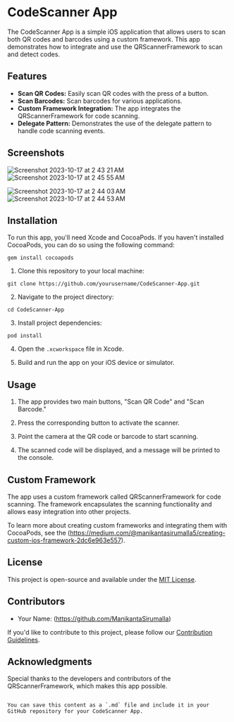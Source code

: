 # CodeScanner App

The CodeScanner App is a simple iOS application that allows users to scan both QR codes and barcodes using a custom framework. This app demonstrates how to integrate and use the QRScannerFramework to scan and detect codes.

## Features
- **Scan QR Codes:** Easily scan QR codes with the press of a button.
- **Scan Barcodes:** Scan barcodes for various applications.
- **Custom Framework Integration:** The app integrates the QRScannerFramework for code scanning.
- **Delegate Pattern:** Demonstrates the use of the delegate pattern to handle code scanning events.

## Screenshots
![Screenshot 2023-10-17 at 2 43 21 AM](https://github.com/ManikantaSirumalla/CodeScanner-App/assets/87671172/dc95a4ea-65d2-419d-9308-d4c0878600cd)![Screenshot 2023-10-17 at 2 45 55 AM](https://github.com/ManikantaSirumalla/CodeScanner-App/assets/87671172/2de5a01d-7c23-44ac-947c-ab0d9257383b)

![Screenshot 2023-10-17 at 2 44 03 AM](https://github.com/ManikantaSirumalla/CodeScanner-App/assets/87671172/56a18d70-d9fd-45ed-8eb0-51520b49cfa3)![Screenshot 2023-10-17 at 2 44 53 AM](https://github.com/ManikantaSirumalla/CodeScanner-App/assets/87671172/c53394fa-7e25-4fee-9839-5480de4398b9)




## Installation

To run this app, you'll need Xcode and CocoaPods. If you haven't installed CocoaPods, you can do so using the following command:

```shell
gem install cocoapods
```

1. Clone this repository to your local machine:

```shell
git clone https://github.com/yourusername/CodeScanner-App.git
```

2. Navigate to the project directory:

```shell
cd CodeScanner-App
```

3. Install project dependencies:

```shell
pod install
```

4. Open the `.xcworkspace` file in Xcode.

5. Build and run the app on your iOS device or simulator.

## Usage

1. The app provides two main buttons, "Scan QR Code" and "Scan Barcode."

2. Press the corresponding button to activate the scanner.

3. Point the camera at the QR code or barcode to start scanning.

4. The scanned code will be displayed, and a message will be printed to the console.

## Custom Framework

The app uses a custom framework called QRScannerFramework for code scanning. The framework encapsulates the scanning functionality and allows easy integration into other projects.

To learn more about creating custom frameworks and integrating them with CocoaPods, see the (https://medium.com/@manikantasirumalla5/creating-custom-ios-framework-2dc6e963e557).

## License

This project is open-source and available under the [MIT License](./LICENSE).

## Contributors

- Your Name: (https://github.com/ManikantaSirumalla)

If you'd like to contribute to this project, please follow our [Contribution Guidelines](CONTRIBUTING.md).

## Acknowledgments

Special thanks to the developers and contributors of the QRScannerFramework, which makes this app possible.
```

You can save this content as a `.md` file and include it in your GitHub repository for your CodeScanner App.
